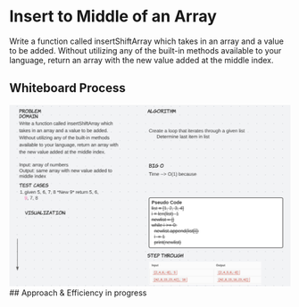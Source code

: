 # Insert to Middle of an Array
Write a function called insertShiftArray which takes in an array and a value to be added. Without utilizing any of the built-in methods available to your language, return an array with the new value added at the middle index.


## Whiteboard Process
<!-- Embedded whiteboard image -->
<img src="2022-04-19_23-18-04.png">
## Approach & Efficiency
<!-- What approach did you take? Discuss Why. What is the Big O space/time for this approach? -->
in progress

